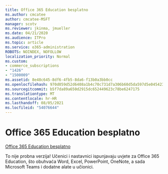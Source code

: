 ```yaml
---
title: Office 365 Education besplatno
ms.author: cmcatee
author: cmcatee-MSFT
manager: scotv
ms.reviewer: jkinma, jmueller
ms.date: 04/21/2020
ms.audience: ITPro
ms.topic: article
ms.service: o365-administration
ROBOTS: NOINDEX, NOFOLLOW
localization_priority: Normal
ms.custom:
- commerce_subscriptions
- "1426"
- "1500009"
ms.assetid: 8e48c645-8df6-4fb5-8da6-f13b0a3bb0cc
ms.openlocfilehash: 970d059d52d6408a1b4c70c731d7a306b60d5da597d5e045423751c3960fe582
ms.sourcegitcommit: b5f7da89a650d2915dc652449623c78be6247175
ms.translationtype: MT
ms.contentlocale: hr-HR
ms.lasthandoff: 08/05/2021
ms.locfileid: "54076644"
---
```

# <a name="office-365-education-for-free"></a>Office 365 Education besplatno

[Office 365 Education besplatno](https://products.office.com/student/office-in-education?ms.officeurl=students)
  
To nije probna verzija! Učenici i nastavnici ispunjavaju uvjete za Office 365 Education, što obuhvaća Word, Excel, PowerPoint, OneNote, a sada Microsoft Teams i dodatne alate u učionici.